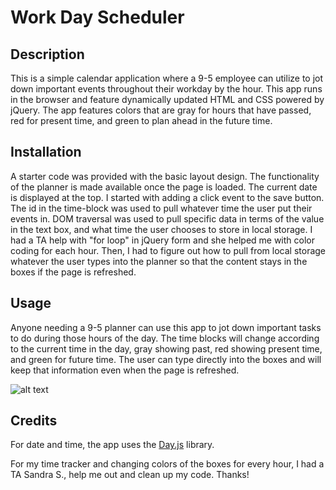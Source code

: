 # Work Day Scheduler

## Description

This is a simple calendar application where a 9-5 employee can utilize to jot down important events throughout their workday by the hour. This app runs in the browser and feature dynamically updated HTML and CSS powered by jQuery. The app features colors that are gray for hours that have passed, red for present time, and green to plan ahead in the future time.

## Installation

A starter code was provided with the basic layout design. The functionality of the planner is made available once the page is loaded. The current date is displayed at the top. I started with adding a click event to the save button. The id in the time-block was used to pull whatever time the user put their events in. DOM traversal was used to pull specific data in terms of the value in the text box, and what time the user chooses to store in local storage. I had a TA help with "for loop" in jQuery form and she helped me with color coding for each hour. Then, I had to figure out how to pull from local storage whatever the user types into the planner so that the content stays in the boxes if the page is refreshed.

## Usage

Anyone needing a 9-5 planner can use this app to jot down important tasks to do during those hours of the day. The time blocks will change according to the current time in the day, gray showing past, red showing present time, and green for future time. The user can type directly into the boxes and will keep that information even when the page is refreshed.

![alt text](assets/images/screenshot.png)

## Credits

For date and time, the app uses the [Day.js](https://day.js.org/en/) library.

For my time tracker and changing colors of the boxes for every hour, I had a TA Sandra S., help me out and clean up my code. Thanks!



